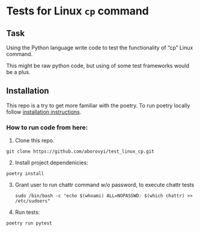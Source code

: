 # Tests for Linux `cp` command

## Task
Using the Python language write code to test the functionality of “cp” Linux
command.

This might be raw python code, but using of some test frameworks would be a
plus.

## Installation

This repo is a try to get more familiar with the poetry. To run poetry locally
follow [installation instructions](https://python-poetry.org/docs/#installation).

### How to run code from here:

1. Clone this repo.
```
git clone https://github.com/aborovyi/test_linux_cp.git
```

2. Install project dependenicies:
```
poetry install
```

3. Grant user to run chattr command w/o password, to execute chattr tests

    ```
    sudo /bin/bash -c "echo $(whoami) ALL=NOPASSWD: $(which chattr) >> /etc/sudoers"
    ```

4. Run tests:
```
poetry run pytest
```

